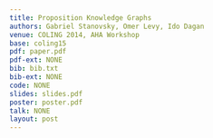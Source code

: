 ```yaml
---
title: Proposition Knowledge Graphs 
authors: Gabriel Stanovsky, Omer Levy, Ido Dagan
venue: COLING 2014, AHA Workshop
base: coling15
pdf: paper.pdf
pdf-ext: NONE
bib: bib.txt
bib-ext: NONE
code: NONE
slides: slides.pdf
poster: poster.pdf
talk: NONE
layout: post
---
```

